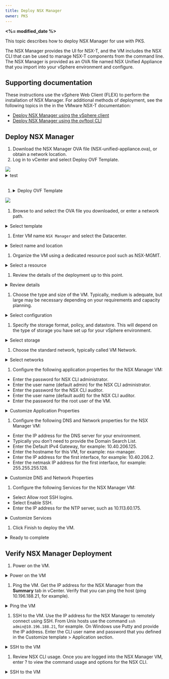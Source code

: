 ```yaml
---
title: Deploy NSX Manager
owner: PKS
---
```


<strong><%= modified_date %></strong>

This topic describes how to deploy NSX Manager for use with PKS.

The NSX Manager provides the UI for NSX-T, and the VM includes the NSX CLI that can be used to manage NSX-T components from the command line. The NSX Manager is provided as an OVA file named NSX Unified Appliance that you import into your vSphere environment and configure.

## Supporting documentation

These instructions use the vSphere Web Client (FLEX) to perform the installation of NSX Manager. For additional methods of deployment, see the following topics in the in the VMware NSX-T documentation:

- [Deploy NSX Manager using the vSphere client](https://docs.vmware.com/en/VMware-NSX-T-Data-Center/2.3/com.vmware.nsxt.install.doc/GUID-FA0ABBBD-34D8-4DA9-882D-085E7E0D269E.html)
- [Deploy NSX Manager using the ovftool CLI](https://docs.vmware.com/en/VMware-NSX-T-Data-Center/2.3/com.vmware.nsxt.install.doc/GUID-5843917A-A1D1-4D19-B9B0-0FD4C900C31C.html)

## <a id='deploy-nsx-manager'></a>Deploy NSX Manager

1. Download the NSX Manager OVA file (NSX-unified-appliance.ova), or obtain a network location.
1. Log in to vCenter and select Deploy OVF Template.
<img src="images/install-nsx-manager-01.png">

<details><summary>test</summary>
<img src="docs-content/images/install-nsx-manager-01.png">
</details>
<br/>

1. <details><summary>Deploy OVF Template</summary>
<img src="images/nsxt/nsx-manager/install-nsx-manager-01.png">
</details>

1. Browse to and select the OVA file you downloaded, or enter a network path.
<details><summary>Select template</summary>
<img src="images/nsxt/nsx-manager/install-nsx-manager-02.png">
</details>

1. Enter VM name `NSX Manager` and select the Datacenter.
<details><summary>Select name and location</summary>
<img src="images/nsxt/nsx-manager/install-nsx-manager-03.png">
</details>

1. Organize the VM using a dedicated resource pool such as NSX-MGMT.
<details><summary>Select a resource</summary>
<img src="images/nsxt/nsx-manager/install-nsx-manager-04.png">
</details>

1. Review the details of the deployment up to this point.
<details><summary>Review details</summary>
<img src="images/nsxt/nsx-manager/install-nsx-manager-05.png">
</details>

1. Choose the type and size of the VM. Typically, medium is adequate, but large may be necessary depending on your requirements and capacity planning.
<details><summary>Select configuration</summary>
<img src="images/nsxt/nsx-manager/install-nsx-manager-06.png">
</details>

1. Specify the storage format, policy, and datastore. This will depend on the type of storage you have set up for your vSphere environment.
<details><summary>Select storage</summary>
<img src="images/nsxt/nsx-manager/install-nsx-manager-07.png">
</details>

1. Choose the standard network, typically called VM Network.
<details><summary>Select networks</summary>
<img src="images/nsxt/nsx-manager/install-nsx-manager-08.png">
</details>

1. Configure the following application properties for the NSX Manager VM:
  - Enter the password for NSX CLI administrator.
  - Enter the user name (default admin) for the NSX CLI administrator.
  - Enter the password for the NSX CLI auditor.
  - Enter the user name (default audit) for the NSX CLI auditor. 
  - Enter the password for the root user of the VM.
<details><summary>Customize Application Properties</summary>
<img src="images/nsxt/nsx-manager/install-nsx-manager-09.png">
</details>

1. Configure the following DNS and Network properties for the NSX Manager VM:
  - Enter the IP address for the DNS server for your environment.
  - Typically you don’t need to provide the Domain Search List.
  - Enter the Default IPv4 Gateway, for example: 10.40.206.125.
  - Enter the hostname for this VM, for example: nsx-manager.
  - Enter the IP address for the first interface, for example: 10.40.206.2.
  - Enter the netmask IP address for the first interface, for example: 255.255.255.128.
<details><summary>Customize DNS and Network Properties</summary>
<img src="images/nsxt/nsx-manager/install-nsx-manager-10.png">
</details>

1.  Configure the following Services for the NSX Manager VM:
  - Select Allow root SSH logins.
  - Select Enable SSH.
  - Enter the IP address for the NTP server, such as 10.113.60.175.
<details><summary>Customize Services</summary>
<img src="images/nsxt/nsx-manager/install-nsx-manager-11.png">
</details>

1. Click Finish to deploy the VM.
<details><summary>Ready to complete</summary>
<img src="images/nsxt/nsx-manager/install-nsx-manager-12.png">
</details>

## <a id='verify-nsx-manager-deploy'></a>Verify NSX Manager Deployment

1. Power on the VM.
<details><summary>Power on the VM</summary>
<img src="images/nsxt/nsx-manager/install-nsx-manager-13.png">
</details>

1. Ping the VM. 
Get the IP address for the NSX Manager from the **Summary** tab in vCenter. Verify that you can ping the host (ping 10.196.188.21, for example).
<details><summary>Ping the VM</summary>
<img src="images/nsxt/nsx-manager/install-nsx-manager-14.png">
</details>

1. SSH to the VM. 
Use the IP address for the NSX Manager to remotely connect using SSH. From Unix hosts use the command `ssh admin@10.196.188.21`, for example. On Windows use Putty and provide the IP address. Enter the CLI user name and password that you defined in the Customize template > Application section.
<details><summary>SSH to the VM</summary>
<img src="images/nsxt/nsx-manager/install-nsx-manager-15.png">
</details>

1. Review NSX CLI usage. 
Once you are logged into the NSX Manager VM, enter ? to view the command usage and options for the NSX CLI.
<details><summary>SSH to the VM</summary>
<img src="images/nsxt/nsx-manager/install-nsx-manager-16.png">
<img src="images/nsxt/nsx-manager/install-nsx-manager-17.png">
</details>

